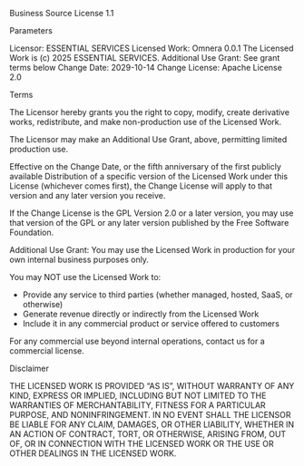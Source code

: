 Business Source License 1.1

Parameters

Licensor:               ESSENTIAL SERVICES
Licensed Work:          Omnera 0.0.1
                        The Licensed Work is (c) 2025 ESSENTIAL SERVICES.
Additional Use Grant:   See grant terms below
Change Date:            2029-10-14
Change License:         Apache License 2.0

Terms

The Licensor hereby grants you the right to copy, modify, create derivative works,
redistribute, and make non-production use of the Licensed Work.

The Licensor may make an Additional Use Grant, above, permitting limited production use.

Effective on the Change Date, or the fifth anniversary of the first publicly available
Distribution of a specific version of the Licensed Work under this License (whichever comes first),
the Change License will apply to that version and any later version you receive.

If the Change License is the GPL Version 2.0 or a later version, you may use that version of the
GPL or any later version published by the Free Software Foundation.

Additional Use Grant:
You may use the Licensed Work in production for your own internal business purposes only.

You may NOT use the Licensed Work to:
- Provide any service to third parties (whether managed, hosted, SaaS, or otherwise)
- Generate revenue directly or indirectly from the Licensed Work
- Include it in any commercial product or service offered to customers

For any commercial use beyond internal operations, contact us for a commercial license.

Disclaimer

THE LICENSED WORK IS PROVIDED “AS IS”, WITHOUT WARRANTY OF ANY KIND, EXPRESS OR IMPLIED, INCLUDING
BUT NOT LIMITED TO THE WARRANTIES OF MERCHANTABILITY, FITNESS FOR A PARTICULAR PURPOSE, AND
NONINFRINGEMENT. IN NO EVENT SHALL THE LICENSOR BE LIABLE FOR ANY CLAIM, DAMAGES, OR OTHER
LIABILITY, WHETHER IN AN ACTION OF CONTRACT, TORT, OR OTHERWISE, ARISING FROM, OUT OF, OR IN
CONNECTION WITH THE LICENSED WORK OR THE USE OR OTHER DEALINGS IN THE LICENSED WORK.
